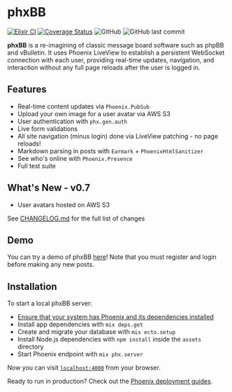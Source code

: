 # phxBB
[![Elixir CI](https://github.com/APB9785/phxBB/actions/workflows/elixir.yml/badge.svg)](https://github.com/APB9785/phxBB/actions/workflows/elixir.yml)
[![Coverage Status](https://coveralls.io/repos/github/APB9785/phxBB/badge.svg?branch=master)](https://coveralls.io/github/APB9785/phxBB?branch=master)
![GitHub](https://img.shields.io/github/license/APB9785/phxBB)
![GitHub last commit](https://img.shields.io/github/last-commit/APB9785/phxBB)

**phxBB** is a re-imagining of classic message board software such as phpBB and vBulletin.  It uses Phoenix LiveView to establish a persistent WebSocket connection with each user, providing real-time updates, navigation, and interaction without any full page reloads after the user is logged in.  

## Features

- Real-time content updates via `Phoenix.PubSub`
- Upload your own image for a user avatar via AWS S3
- User authentication with `phx.gen.auth`
- Live form validations
- All site navigation (minus login) done via LiveView patching - no page reloads!
- Markdown parsing in posts with `Earmark` + `PhoenixHtmlSanitizer`
- See who's online with `Phoenix.Presence`
- Full test suite

## What's New - v0.7

- User avatars hosted on AWS S3

See [CHANGELOG.md](https://github.com/APB9785/phxBB/blob/master/CHANGELOG.md) for the full list of changes

## Demo

You can try a demo of phxBB [here](https://phxbb.herokuapp.com/forum)! Note that you must register and login before making any new posts.

## Installation   

To start a local phxBB server:
  * [Ensure that your system has Phoenix and its dependencies installed](https://hexdocs.pm/phoenix/installation.html)
  * Install app dependencies with `mix deps.get`
  * Create and migrate your database with `mix ecto.setup`
  * Install Node.js dependencies with `npm install` inside the `assets` directory
  * Start Phoenix endpoint with `mix phx.server`

Now you can visit [`localhost:4000`](http://localhost:4000) from your browser.

Ready to run in production? Check out the [Phoenix deployment guides](https://hexdocs.pm/phoenix/deployment.html).
